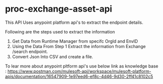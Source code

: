 # proc-exchange-asset-api

This API Uses anypoint platform api's to extract the endpoint details.

Following are the steps used to extract the information
1) Get Data from Runtime Manager from specifc OrgId and EnvID
2) Using the Data From Step 1 Extract the information from Exchange /search endpoint.
3) Convert Json Into CSV and create a file.


To lear more about anypoint pltform api's use below link as knowledge base :
https://www.postman.com/mulesoft-api/workspace/mulesoft-platform-apis/documentation/16547909-1e97eed6-ef8c-4d46-9d30-2ff41c8102c5
